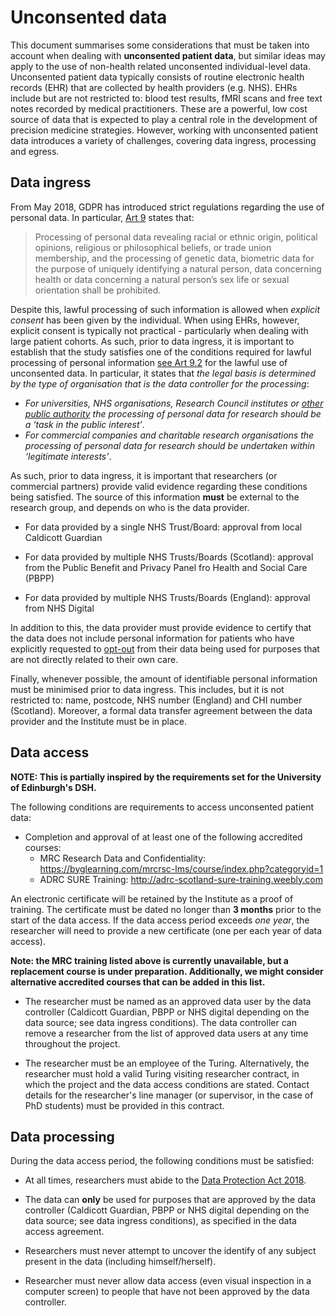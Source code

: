 # Unconsented data

This document summarises some considerations that must be taken into account when dealing with **unconsented patient data**, but similar ideas may apply to the use of non-health related unconsented individual-level data. Unconsented patient data typically consists of routine electronic health records (EHR) that are collected by health providers (e.g. NHS). EHRs include but are not restricted to: blood test results, fMRI scans and free text notes recorded by medical practitioners. These are a powerful, low cost source of data that is expected to play a central role in the development of precision medicine strategies. However, working with unconsented patient data introduces a variety of challenges, covering data ingress, processing and egress.

## Data ingress

From May 2018, GDPR has introduced strict regulations regarding the use of personal data. In particular, [Art 9](<https://gdpr-info.eu/art-9-gdpr/>) states that:

> Processing of personal data revealing racial or ethnic origin, political opinions, religious or philosophical beliefs, or trade union membership, and the processing of genetic data, biometric data for the purpose of uniquely identifying a natural person, data concerning health or data concerning a natural person’s sex life or sexual orientation shall be prohibited.

Despite this, lawful processing of such information is allowed when *explicit consent* has been given by the individual. When using EHRs, however, explicit consent is typically not practical - particularly when dealing with large patient cohorts. As such, prior to data ingress, it is important to establish that the study satisfies one of the conditions required for lawful processing of personal information [see Art 9.2](<https://gdpr-info.eu/art-9-gdpr/). In the case of medical data, the Health Research Authority has issued [guidelines](https://www.hra.nhs.uk/hra-guidance-general-data-protection-regulation/>) for the lawful use of unconsented data. In particular, it states that *the legal basis is determined by the type of organisation that is the data controller for the processing*:

+ *For universities, NHS organisations, Research Council institutes or [other public authority](<http://www.legislation.gov.uk/ukpga/2000/36/schedule/1>) the processing of personal data for research should be a ‘task in the public interest’*.
+ *For commercial companies and charitable research organisations the processing of personal data for research should be undertaken within ‘legitimate interests’*.

As such, prior to data ingress, it is important that researchers (or commercial partners) provide valid evidence regarding these conditions being satisfied. The source of this information **must** be external to the research group, and depends on who is the data provider.

+ For data provided by a single NHS Trust/Board: approval from local Caldicott Guardian

+ For data provided by multiple NHS Trusts/Boards (Scotland): approval from the Public Benefit and Privacy Panel fro Health and Social Care (PBPP)

+ For data provided by multiple NHS Trusts/Boards (England): approval from NHS Digital

In addition to this, the data provider must provide evidence to certify that the data does not include personal information for patients who have explicitly requested to [opt-out](<https://digital.nhs.uk/about-nhs-digital/our-work/keeping-patient-data-safe/how-we-look-after-your-health-and-care-information/your-information-choices/opting-out-of-sharing-your-confidential-patient-information>) from their data being used for purposes that are not directly related to their own care.

Finally, whenever possible, the amount of identifiable personal information must be minimised prior to data ingress. This includes, but it is not restricted to: name, postcode, NHS number (England) and CHI number (Scotland). Moreover, a formal data transfer agreement between the data provider and the Institute must be in place.

## Data access

**NOTE: This is partially inspired by the requirements set for the University of Edinburgh's DSH.**

The following conditions are requirements to access unconsented patient data:

+ Completion and approval of at least one of the following accredited courses:
  + MRC Research Data and Confidentiality: https://byglearning.com/mrcrsc-lms/course/index.php?categoryid=1
  + ADRC SURE Training: http://adrc-scotland-sure-training.weebly.com

An electronic certificate will be retained by the Institute as a proof of training. The certificate must be dated no longer than **3 months** prior to the start of the data access. If the data access period exceeds *one year*, the researcher will need to provide a new certificate (one per each year of data access).

**Note: the MRC training listed above is currently unavailable, but a replacement course is under preparation. Additionally, we might consider alternative accredited courses that can be added in this list.**

+ The researcher must be named as an approved data user by the data controller (Caldicott Guardian, PBPP or NHS digital depending on the data source; see data ingress conditions). The data controller can remove a researcher from the list of approved data users at any time throughout the project.

+ The researcher must be an employee of the Turing. Alternatively, the researcher must hold a valid Turing visiting researcher contract, in which the project and the data access conditions are stated. Contact details for the researcher's line manager (or supervisor, in the case of PhD students) must be provided in this contract.

## Data processing

During the data access period, the following conditions must be satisfied:

+ At all times, researchers must abide to the [Data Protection Act 2018](<http://www.legislation.gov.uk/ukpga/2018/12/contents/enacted>).

+ The data can **only** be used for purposes that are approved by the data controller (Caldicott Guardian, PBPP or NHS digital depending on the data source; see data ingress conditions), as specified in the data access agreement.

+ Researchers must never attempt to uncover the identify of any subject present in the data (including himself/herself).

+ Researcher must never allow data access (even visual inspection in a computer screen) to people that have not been approved by the data controller.
